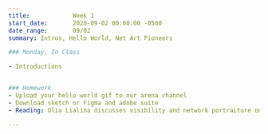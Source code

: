 ```yaml
---
title:            Week 1
start_date:       2020-09-02 00:00:00 -0500
date_range:       09/02
summary: Intros, Hello World, Net Art Pioneers

### Monday, In Class

- Introductions


### Homework
- Upload your hello world gif to our arena channel
- Download sketch or Figma and adobe suite
- Reading: Olia Lialina discusses visibility and network portraiture on the World Wide Web

---
```

